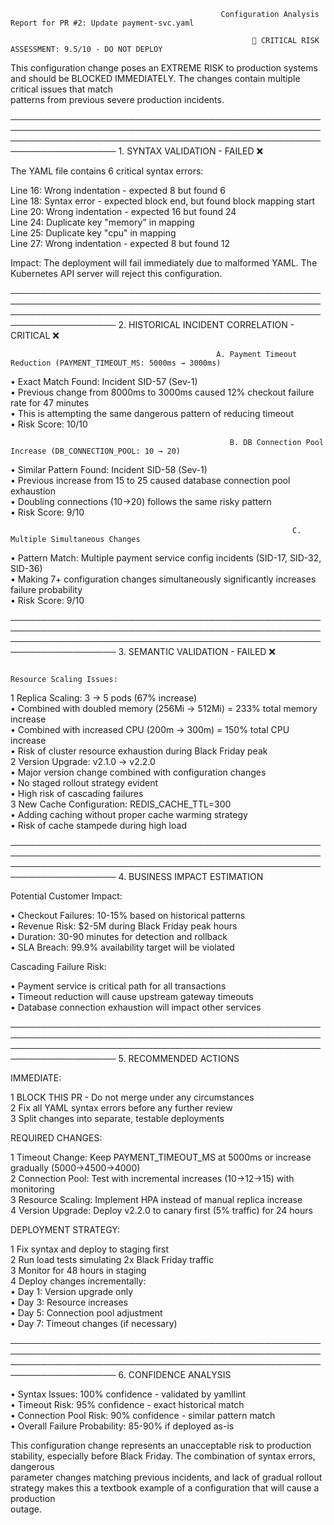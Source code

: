 
                                                   Configuration Analysis Report for PR #2: Update payment-svc.yaml                                                    

                                                          🚨 CRITICAL RISK ASSESSMENT: 9.5/10 - DO NOT DEPLOY                                                          

This configuration change poses an EXTREME RISK to production systems and should be BLOCKED IMMEDIATELY. The changes contain multiple critical issues that match       
patterns from previous severe production incidents.                                                                                                                    

───────────────────────────────────────────────────────────────────────────────────────────────────────────────────────────────────────────────────────────────────────
                                                                   1. SYNTAX VALIDATION - FAILED ❌                                                                    

The YAML file contains 6 critical syntax errors:                                                                                                                       

                                                                                                                                                                       
 Line 16: Wrong indentation - expected 8 but found 6                                                                                                                   
 Line 18: Syntax error - expected block end, but found block mapping start                                                                                             
 Line 20: Wrong indentation - expected 16 but found 24                                                                                                                 
 Line 24: Duplicate key "memory" in mapping                                                                                                                            
 Line 25: Duplicate key "cpu" in mapping                                                                                                                               
 Line 27: Wrong indentation - expected 8 but found 12                                                                                                                  
                                                                                                                                                                       

Impact: The deployment will fail immediately due to malformed YAML. The Kubernetes API server will reject this configuration.                                          

───────────────────────────────────────────────────────────────────────────────────────────────────────────────────────────────────────────────────────────────────────
                                                           2. HISTORICAL INCIDENT CORRELATION - CRITICAL ❌                                                            

                                                  A. Payment Timeout Reduction (PAYMENT_TIMEOUT_MS: 5000ms → 3000ms)                                                   

 • Exact Match Found: Incident SID-57 (Sev-1)                                                                                                                          
    • Previous change from 8000ms to 3000ms caused 12% checkout failure rate for 47 minutes                                                                            
    • This is attempting the same dangerous pattern of reducing timeout                                                                                                
    • Risk Score: 10/10                                                                                                                                                

                                                     B. DB Connection Pool Increase (DB_CONNECTION_POOL: 10 → 20)                                                      

 • Similar Pattern Found: Incident SID-58 (Sev-1)                                                                                                                      
    • Previous increase from 15 to 25 caused database connection pool exhaustion                                                                                       
    • Doubling connections (10→20) follows the same risky pattern                                                                                                      
    • Risk Score: 9/10                                                                                                                                                 

                                                                   C. Multiple Simultaneous Changes                                                                    

 • Pattern Match: Multiple payment service config incidents (SID-17, SID-32, SID-36)                                                                                   
 • Making 7+ configuration changes simultaneously significantly increases failure probability                                                                          
 • Risk Score: 9/10                                                                                                                                                    

───────────────────────────────────────────────────────────────────────────────────────────────────────────────────────────────────────────────────────────────────────
                                                                  3. SEMANTIC VALIDATION - FAILED ❌                                                                   

                                                                       Resource Scaling Issues:                                                                        

 1 Replica Scaling: 3 → 5 pods (67% increase)                                                                                                                          
    • Combined with doubled memory (256Mi → 512Mi) = 233% total memory increase                                                                                        
    • Combined with increased CPU (200m → 300m) = 150% total CPU increase                                                                                              
    • Risk of cluster resource exhaustion during Black Friday peak                                                                                                     
 2 Version Upgrade: v2.1.0 → v2.2.0                                                                                                                                    
    • Major version change combined with configuration changes                                                                                                         
    • No staged rollout strategy evident                                                                                                                               
    • High risk of cascading failures                                                                                                                                  
 3 New Cache Configuration: REDIS_CACHE_TTL=300                                                                                                                        
    • Adding caching without proper cache warming strategy                                                                                                             
    • Risk of cache stampede during high load                                                                                                                          

───────────────────────────────────────────────────────────────────────────────────────────────────────────────────────────────────────────────────────────────────────
                                                                     4. BUSINESS IMPACT ESTIMATION                                                                     

Potential Customer Impact:                                                                                                                                             

 • Checkout Failures: 10-15% based on historical patterns                                                                                                              
 • Revenue Risk: $2-5M during Black Friday peak hours                                                                                                                  
 • Duration: 30-90 minutes for detection and rollback                                                                                                                  
 • SLA Breach: 99.9% availability target will be violated                                                                                                              

Cascading Failure Risk:                                                                                                                                                

 • Payment service is critical path for all transactions                                                                                                               
 • Timeout reduction will cause upstream gateway timeouts                                                                                                              
 • Database connection exhaustion will impact other services                                                                                                           

───────────────────────────────────────────────────────────────────────────────────────────────────────────────────────────────────────────────────────────────────────
                                                                        5. RECOMMENDED ACTIONS                                                                         

IMMEDIATE:                                                                                                                                                             

 1 BLOCK THIS PR - Do not merge under any circumstances                                                                                                                
 2 Fix all YAML syntax errors before any further review                                                                                                                
 3 Split changes into separate, testable deployments                                                                                                                   

REQUIRED CHANGES:                                                                                                                                                      

 1 Timeout Change: Keep PAYMENT_TIMEOUT_MS at 5000ms or increase gradually (5000→4500→4000)                                                                            
 2 Connection Pool: Test with incremental increases (10→12→15) with monitoring                                                                                         
 3 Resource Scaling: Implement HPA instead of manual replica increase                                                                                                  
 4 Version Upgrade: Deploy v2.2.0 to canary first (5% traffic) for 24 hours                                                                                            

DEPLOYMENT STRATEGY:                                                                                                                                                   

 1 Fix syntax and deploy to staging first                                                                                                                              
 2 Run load tests simulating 2x Black Friday traffic                                                                                                                   
 3 Monitor for 48 hours in staging                                                                                                                                     
 4 Deploy changes incrementally:                                                                                                                                       
    • Day 1: Version upgrade only                                                                                                                                      
    • Day 3: Resource increases                                                                                                                                        
    • Day 5: Connection pool adjustment                                                                                                                                
    • Day 7: Timeout changes (if necessary)                                                                                                                            

───────────────────────────────────────────────────────────────────────────────────────────────────────────────────────────────────────────────────────────────────────
                                                                        6. CONFIDENCE ANALYSIS                                                                         

 • Syntax Issues: 100% confidence - validated by yamllint                                                                                                              
 • Timeout Risk: 95% confidence - exact historical match                                                                                                               
 • Connection Pool Risk: 90% confidence - similar pattern match                                                                                                        
 • Overall Failure Probability: 85-90% if deployed as-is                                                                                                               

This configuration change represents an unacceptable risk to production stability, especially before Black Friday. The combination of syntax errors, dangerous         
parameter changes matching previous incidents, and lack of gradual rollout strategy makes this a textbook example of a configuration that will cause a production      
outage.                                                                                                                                                                

